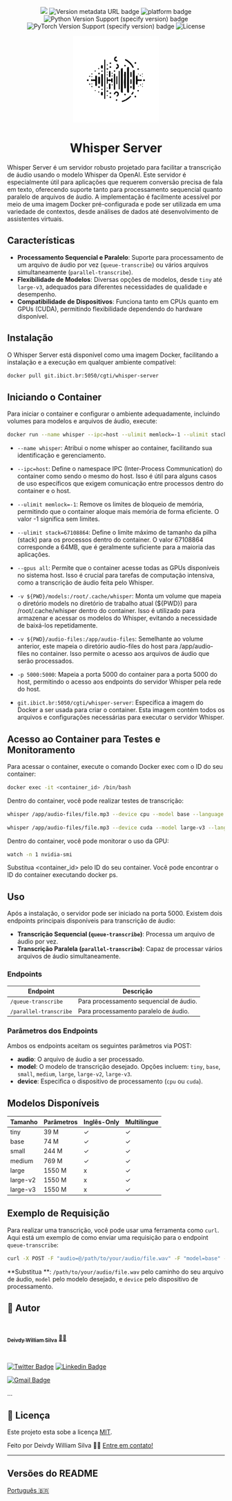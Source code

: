 
<div align="center">
<p>
<img src="http://img.shields.io/static/v1?label=STATUS&message=EM%20DESENVOLVIMENTO&color=red" #whisper-server/>
<img alt="Version metadata URL badge" src="https://img.shields.io/badge/docker-v1.0.0--beta-blue">
<img alt="platform badge" src="https://img.shields.io/badge/whisper-20231117-aquamarine">
<img alt="Python Version Support (specify version) badge" src="https://img.shields.io/badge/Python-3.8.13-yellow">
<img alt="PyTorch Version Support (specify version) badge" src="https://img.shields.io/badge/PyTorch-1.13-blueviolet">
<img  alt="License"  src="https://img.shields.io/badge/license-MIT-brightgreen">
</p>

  <img width="200" src="./img/Whisper2B.png">

<h1 align="center">Whisper Server</h1>

</div>

Whisper Server é um servidor robusto projetado para facilitar a transcrição de áudio usando o modelo Whisper da OpenAI. Este servidor é especialmente útil para aplicações que requerem conversão precisa de fala em texto, oferecendo suporte tanto para processamento sequencial quanto paralelo de arquivos de áudio. A implementação é facilmente acessível por meio de uma imagem Docker pré-configurada e pode ser utilizada em uma variedade de contextos, desde análises de dados até desenvolvimento de assistentes virtuais.

## Características

- **Processamento Sequencial e Paralelo**: Suporte para processamento de um arquivo de áudio por vez (`queue-transcribe`) ou vários arquivos simultaneamente (`parallel-transcribe`).
- **Flexibilidade de Modelos**: Diversas opções de modelos, desde `tiny` até `large-v3`, adequados para diferentes necessidades de qualidade e desempenho.
- **Compatibilidade de Dispositivos**: Funciona tanto em CPUs quanto em GPUs (CUDA), permitindo flexibilidade dependendo do hardware disponível.

## Instalação

O Whisper Server está disponível como uma imagem Docker, facilitando a instalação e a execução em qualquer ambiente compatível:
```bash
docker pull git.ibict.br:5050/cgti/whisper-server
```

## Iniciando o Container

Para iniciar o container e configurar o ambiente adequadamente, incluindo volumes para modelos e arquivos de áudio, execute:

```bash
docker run --name whisper --ipc=host --ulimit memlock=-1 --ulimit stack=67108864 --gpus all -v ${PWD}/models:/root/.cache/whisper -v ${PWD}/audio-files:/app/audio-files -p 5000:5000 git.ibict.br:5050/cgti/whisper-server
```

- `--name whisper`: Atribui o nome whisper ao container, facilitando sua identificação e gerenciamento.

- `--ipc=host`: Define o namespace IPC (Inter-Process Communication) do container como sendo o mesmo do host. Isso é útil para alguns casos de uso específicos que exigem comunicação entre processos dentro do container e o host.

- `--ulimit memlock=-1`: Remove os limites de bloqueio de memória, permitindo que o container aloque mais memória de forma eficiente. O valor -1 significa sem limites.

- `--ulimit stack=67108864`: Define o limite máximo de tamanho da pilha (stack) para os processos dentro do container. O valor 67108864 corresponde a 64MB, que é geralmente suficiente para a maioria das aplicações.

- `--gpus all`: Permite que o container acesse todas as GPUs disponíveis no sistema host. Isso é crucial para tarefas de computação intensiva, como a transcrição de áudio feita pelo Whisper.

- `-v ${PWD}/models:/root/.cache/whisper`: Monta um volume que mapeia o diretório models no diretório de trabalho atual (${PWD}) para /root/.cache/whisper dentro do container. Isso é utilizado para armazenar e acessar os modelos do Whisper, evitando a necessidade de baixá-los repetidamente.

- `-v ${PWD}/audio-files:/app/audio-files`: Semelhante ao volume anterior, este mapeia o diretório audio-files do host para /app/audio-files no container. Isso permite o acesso aos arquivos de áudio que serão processados.

- `-p 5000:5000`: Mapeia a porta 5000 do container para a porta 5000 do host, permitindo o acesso aos endpoints do servidor Whisper pela rede do host.

- `git.ibict.br:5050/cgti/whisper-server`: Especifica a imagem do Docker a ser usada para criar o container. Esta imagem contém todos os arquivos e configurações necessárias para executar o servidor Whisper.

## Acesso ao Container para Testes e Monitoramento
Para acessar o container, execute o comando Docker exec com o ID do seu container:
```bash
docker exec -it <container_id> /bin/bash
```

Dentro do container, você pode realizar testes de transcrição:
```bash
whisper /app/audio-files/file.mp3 --device cpu --model base --language Portuguese --output_dir /app --output_format txt
```
```bash
whisper /app/audio-files/file.mp3 --device cuda --model large-v3 --language Portuguese --output_dir /app --output_format txt
```

Dentro do container, você pode monitorar o uso da GPU:
```bash
watch -n 1 nvidia-smi
```

Substitua <container_id> pelo ID do seu container. Você pode encontrar o ID do container executando docker ps.


## Uso

Após a instalação, o servidor pode ser iniciado na porta 5000. Existem dois endpoints principais disponíveis para transcrição de áudio:

- **Transcrição Sequencial (`queue-transcribe`)**: Processa um arquivo de áudio por vez.
- **Transcrição Paralela (`parallel-transcribe`)**: Capaz de processar vários arquivos de áudio simultaneamente.

### Endpoints

| Endpoint                 | Descrição                               |
|--------------------------|-----------------------------------------|
| `/queue-transcribe`      | Para processamento sequencial de áudio. |
| `/parallel-transcribe`   | Para processamento paralelo de áudio.   |

### Parâmetros dos Endpoints

Ambos os endpoints aceitam os seguintes parâmetros via POST:

- **audio**: O arquivo de áudio a ser processado.
- **model**: O modelo de transcrição desejado. Opções incluem: `tiny`, `base`, `small`, `medium`, `large`, `large-v2`, `large-v3`.
- **device**: Especifica o dispositivo de processamento (`cpu` ou `cuda`).

## Modelos Disponíveis

| Tamanho  | Parâmetros | Inglês-Only | Multilíngue |
|----------|------------|-------------|-------------|
| tiny     | 39 M       | ✓           | ✓           |
| base     | 74 M       | ✓           | ✓           |
| small    | 244 M      | ✓           | ✓           |
| medium   | 769 M      | ✓           | ✓           |
| large    | 1550 M     | x           | ✓           |
| large-v2 | 1550 M     | x           | ✓           |
| large-v3 | 1550 M     | x           | ✓           |

## Exemplo de Requisição

Para realizar uma transcrição, você pode usar uma ferramenta como `curl`. Aqui está um exemplo de como enviar uma requisição para o endpoint `queue-transcribe`:

```bash
curl -X POST -F "audio=@/path/to/your/audio/file.wav" -F "model=base" -F "device=cuda" http://127.0.0.1:5000/queue-transcribe
```
**Substitua **: `/path/to/your/audio/file.wav` pelo caminho do seu arquivo de áudio, `model` pelo modelo desejado, e `device` pelo dispositivo de processamento.

## 🦸 Autor

  

<a  href="https://www.linkedin.com/in/deivdy-william-silva/">

<img  style="border-radius: 50%;"  src="https://avatars.githubusercontent.com/u/32515147?v=4"  width="100px;"  alt=""/>

<br  />

<sub><b>Deivdy William Silva</b></sub></a>  <a  href="http://lattes.cnpq.br/7257211063411329"  title="Lattes">👨‍🔬</a>

<br  />

  

[![Twitter Badge](https://img.shields.io/badge/-@Deivdy7William-1ca0f1?style=flat-square&labelColor=1ca0f1&logo=twitter&logoColor=white&link=https://twitter.com/Deivdy7William)](https://twitter.com/Deivdy7William) [![Linkedin Badge](https://img.shields.io/badge/-Deivdy-blue?style=flat-square&logo=Linkedin&logoColor=white&link=https://www.linkedin.com/in/deivdy-william-silva/)](https://www.linkedin.com/in/deivdy-william-silva/)

[![Gmail Badge](https://img.shields.io/badge/-deivdy.william@gmail.com-c14438?style=flat-square&logo=Gmail&logoColor=white&link=mailto:deivdy.william@gmail.com)](mailto:deivdy.william@gmail.com)

  …
## 📝 Licença

  

Este projeto esta sobe a licença [MIT](./LICENSE).

  

Feito por Deivdy William Silva 👋🏽 [Entre em contato!](https://www.linkedin.com/in/deivdy-william-silva/)

  

---

  

## Versões do README

  

[Português 🇧🇷](./README.md)

